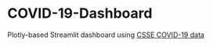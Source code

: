 # COVID-19-Dashboard
Plotly-based Streamlit dashboard using [CSSE COVID-19 data](https://github.com/CSSEGISandData/COVID-19)
